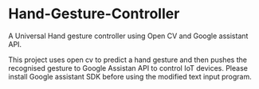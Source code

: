 # Hand-Gesture-Controller
A Universal Hand gesture controller using Open CV and Google assistant API.

This project uses open cv to predict a hand gesture and then pushes the recognised gesture to Google Assistan API to control IoT devices.
Please install Google assistant SDK before using the modified text input program.
